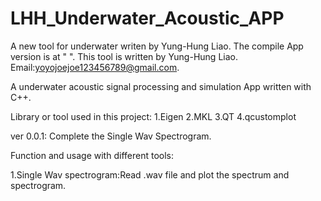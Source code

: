# LHH_Underwater_Acoustic_APP
 A new tool for underwater writen by Yung-Hung Liao.
 The compile App version is at " ".
 This tool is written by Yung-Hung Liao.
 Email:yoyojoejoe123456789@gmail.com.

 A underwater acoustic signal processing and simulation App written with C++.

 Library or tool used in this project:
 1.Eigen
 2.MKL
 3.QT
 4.qcustomplot
 
 ver 0.0.1: Complete the Single Wav Spectrogram.

 Function and usage with different tools:
 
 1.Single Wav spectrogram:Read .wav file and plot the spectrum and spectrogram.
